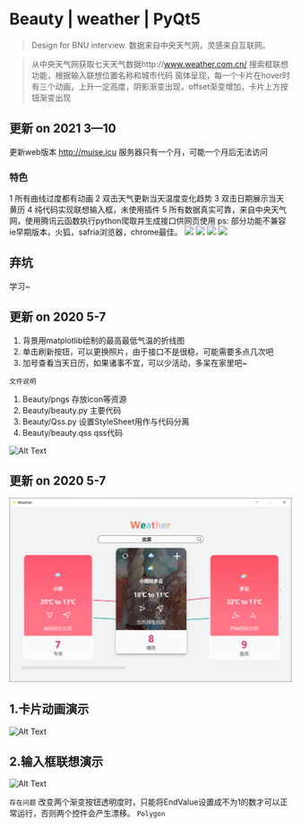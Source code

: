# Beauty | weather | PyQt5
> Design for BNU interview.
> 数据来自中央天气网，灵感来自互联网。

 >从中央天气网获取七天天气数据http://www.weather.com.cn/ 搜索框联想功能，根据输入联想位置名称和城市代码 窗体呈现，每一个卡片在hover时有三个动画，上升一定高度，阴影渐变出现，offset渐变增加，卡片上方按钮渐变出现

## 更新 on 2021 3—10
更新web版本
http://muise.icu
服务器只有一个月，可能一个月后无法访问
### 特色
1 所有曲线过度都有动画
2 双击天气更新当天温度变化趋势
3 双击日期展示当天黄历
4 纯代码实现联想输入框，未使用插件
5 所有数据真实可靠，来自中央天气网，使用腾讯云函数执行python爬取并生成接口供网页使用
ps: 部分功能不兼容ie早期版本，火狐，safria浏览器，chrome最佳。
![](https://ae01.alicdn.com/kf/U80b163892b7c4f8cbe5ea0eb5e69380fc.jpg)
![](https://ae01.alicdn.com/kf/Uc87ed203bb23414287186dfd9fe748074.jpg)
![](https://ae01.alicdn.com/kf/Udfffe33b425741ee922e95328b552dd3X.jpg)
![](https://ae01.alicdn.com/kf/U5262d6d577754787adf8512efdcf7d30R.jpg)

## 弃坑
学习~

## 更新 on 2020 5-7
1. 背景用matplotlib绘制的最高最低气温的折线图
2. 单击刷新按钮，可以更换照片，由于接口不是很稳，可能需要多点几次吧
3. 加号查看当天日历，如果诸事不宜，可以少活动，多呆在家里吧~

`文件说明`

1. Beauty/pngs 存放icon等资源
2. Beauty/beauty.py 主要代码
3. Beauty/Qss.py 设置StyleSheet用作与代码分离
4. Beauty/beauty.qss qss代码

![Alt Text](20200507.gif)

## 更新 on 2020 5-7
![Alt Text](20200507.png)

## 1.卡片动画演示
![Alt Text](card_animation.gif)

## 2.输入框联想演示
![Alt Text](search_suggestion.gif)

`存在问题`
改变两个渐变按钮透明度时，只能将EndValue设置成不为1的数才可以正常运行，否则两个控件会产生漂移。
`Polygon`
